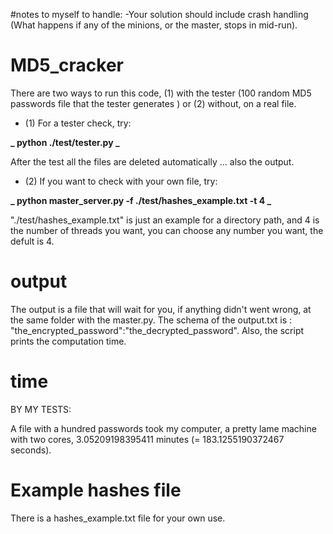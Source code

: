 #notes to myself to handle:
-Your solution should include crash handling (What happens if any of the minions, or
the master, stops in mid-run).

# MD5_cracker

There are two ways to run this code, (1) with the tester (100 random MD5 passwords file that the tester generates ) or (2) without, on a real file.

- (1) For a tester check, try:

**_ python ./test/tester.py _**

After the test all the files are deleted automatically ... also the output.

- (2) If you want to check with your own file, try:

**_ python master_server.py -f ./test/hashes_example.txt -t 4 _**

"./test/hashes_example.txt" is just an example for a directory path, and 4 is the number of threads you want, you can choose any number you want, the defult is 4.

# output

The output is a file that will wait for you, if anything didn't went wrong, at the same folder with the master.py.
The schema of the output.txt is : "the_encrypted_password":"the_decrypted_password". Also, the script prints the computation time.

# time

BY MY TESTS:

A file with a hundred passwords took my computer, a pretty lame machine with two cores, 3.05209198395411 minutes (= 183.1255190372467 seconds).

# Example hashes file

There is a hashes_example.txt file for your own use.
